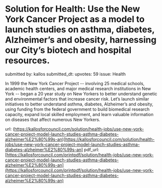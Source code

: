 # Solution for Health: Use the New York Cancer Project as a model to launch studies on asthma, diabetes, Alzheimer’s and obesity, harnessing our City’s biotech and hospital resources. #

submitted by: kallos
submitted_dt: 
upvotes: 59
issue: Health

In 1999 the New York Cancer Project -- involving 25 medical schools, academic health centers, and major medical research institutions in New York -- began a 20 year study on New Yorkers to better understand genetic and environmental factors that increase cancer risk. Let’s launch similar initiatives to better understand asthma, diabetes, Alzheimer’s and obesity, using funding from the federal government to build biomedical research capacity, expand local skilled employment, and learn valuable information on diseases that affect numerous New Yorkers.

url: (https://kallosforcouncil.com/solution/health-jobs/use-new-york-cancer-project-model-launch-studies-asthma-diabetes-alzheimer%E2%80%99s-an)[https://kallosforcouncil.com/solution/health-jobs/use-new-york-cancer-project-model-launch-studies-asthma-diabetes-alzheimer%E2%80%99s-an]
pdf_url: [https://kallosforcouncil.com/printpdf/solution/health-jobs/use-new-york-cancer-project-model-launch-studies-asthma-diabetes-alzheimer%E2%80%99s-an](https://kallosforcouncil.com/printpdf/solution/health-jobs/use-new-york-cancer-project-model-launch-studies-asthma-diabetes-alzheimer%E2%80%99s-an)